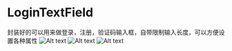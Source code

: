 # LoginTextField
封装好的可以用来做登录，注册，验证码输入框，自带限制输入长度，可以方便设置各种属性
![Alt text](https://github.com/13213334722/LoginTextField/blob/master/演示/QQ20170321-113458.png)
![Alt text](https://github.com/13213334722/LoginTextField/blob/master/演示/详细.gif)
![Alt text](https://github.com/13213334722/LoginTextField/blob/master/演示/QQ20170321-113522.png)
